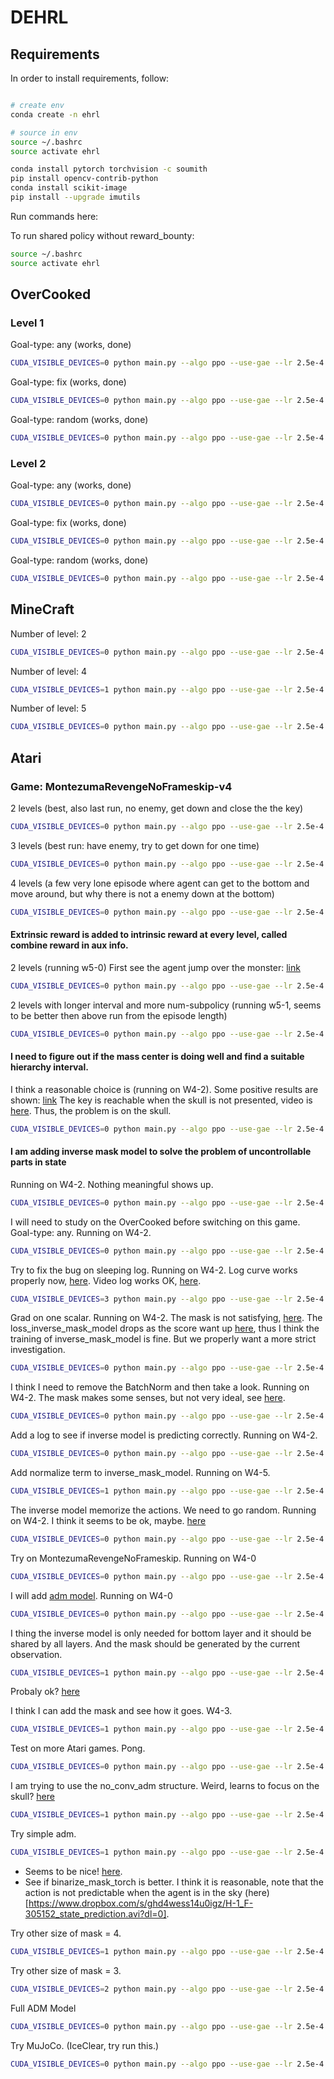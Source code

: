# DEHRL

## Requirements

In order to install requirements, follow:

```bash

# create env
conda create -n ehrl

# source in env
source ~/.bashrc
source activate ehrl

conda install pytorch torchvision -c soumith
pip install opencv-contrib-python
conda install scikit-image
pip install --upgrade imutils
```

Run commands here:

To run shared policy without reward_bounty:
```bash
source ~/.bashrc
source activate ehrl
```

## OverCooked

### Level 1

Goal-type: any (works, done)
```bash
CUDA_VISIBLE_DEVICES=0 python main.py --algo ppo --use-gae --lr 2.5e-4 --clip-param 0.1 --value-loss-coef 1 --num-processes 8 --actor-critic-mini-batch-size 256 --actor-critic-epoch 4 --exp delta_model --obs-type 'image' --env-name "OverCooked" --reward-level 1 --setup-goal any --new-overcooked --num-hierarchy 2 --num-subpolicy 5 --hierarchy-interval 4 --num-steps 128 128 --reward-bounty 0.1875 --distance mass_center --transition-model-mini-batch-size 64 --train-mode together --encourage-ac-connection none --clip-reward-bounty --clip-reward-bounty-active-function linear --log-behavior-interval 5 --aux delta_model_r_0
```

Goal-type: fix (works, done)
```bash
CUDA_VISIBLE_DEVICES=0 python main.py --algo ppo --use-gae --lr 2.5e-4 --clip-param 0.1 --value-loss-coef 1 --num-processes 8 --actor-critic-mini-batch-size 256 --actor-critic-epoch 4 --exp delta_model --obs-type 'image' --env-name "OverCooked" --reward-level 1 --setup-goal fix --new-overcooked --num-hierarchy 2 --num-subpolicy 5 --hierarchy-interval 4 --num-steps 128 128 --reward-bounty 0.1875 --distance mass_center --transition-model-mini-batch-size 64 --train-mode together --encourage-ac-connection none --clip-reward-bounty --clip-reward-bounty-active-function linear --log-behavior-interval 5 --aux delta_model_r_0
```

Goal-type: random (works, done)
```bash
CUDA_VISIBLE_DEVICES=0 python main.py --algo ppo --use-gae --lr 2.5e-4 --clip-param 0.1 --value-loss-coef 1 --num-processes 8 --actor-critic-mini-batch-size 256 --actor-critic-epoch 4 --exp delta_model --obs-type 'image' --env-name "OverCooked" --reward-level 1 --setup-goal random --new-overcooked --num-hierarchy 2 --num-subpolicy 5 --hierarchy-interval 4 --num-steps 128 128 --reward-bounty 0.1875 --distance mass_center --transition-model-mini-batch-size 64 --train-mode together --encourage-ac-connection none --clip-reward-bounty --clip-reward-bounty-active-function linear --log-behavior-interval 5 --aux delta_model_r_0
```

### Level 2

Goal-type: any (works, done)
```bash
CUDA_VISIBLE_DEVICES=0 python main.py --algo ppo --use-gae --lr 2.5e-4 --clip-param 0.1 --value-loss-coef 1 --num-processes 8 --actor-critic-mini-batch-size 256 --actor-critic-epoch 4 --exp delta_model --obs-type 'image' --env-name "OverCooked" --reward-level 2 --setup-goal any --new-overcooked --num-hierarchy 3 --num-subpolicy 5 5 --hierarchy-interval 4 12 --num-steps 128 128 128 --reward-bounty 1 --distance mass_center --transition-model-mini-batch-size 64 64 --train-mode together --encourage-ac-connection none --clip-reward-bounty --clip-reward-bounty-active-function linear --log-behavior-interval 5 --aux delta_model_r_0
```

Goal-type: fix (works, done)
```bash
CUDA_VISIBLE_DEVICES=0 python main.py --algo ppo --use-gae --lr 2.5e-4 --clip-param 0.1 --value-loss-coef 1 --num-processes 8 --actor-critic-mini-batch-size 256 --actor-critic-epoch 4 --exp delta_model --obs-type 'image' --env-name "OverCooked" --reward-level 2 --setup-goal fix --new-overcooked --num-hierarchy 3 --num-subpolicy 5 5 --hierarchy-interval 4 12 --num-steps 128 128 128 --reward-bounty 1 --distance mass_center --transition-model-mini-batch-size 64 64 --train-mode together --encourage-ac-connection none --clip-reward-bounty --clip-reward-bounty-active-function linear --log-behavior-interval 5 --aux delta_model_r_0
```

Goal-type: random (works, done)
```bash
CUDA_VISIBLE_DEVICES=0 python main.py --algo ppo --use-gae --lr 2.5e-4 --clip-param 0.1 --value-loss-coef 1 --num-processes 8 --actor-critic-mini-batch-size 256 --actor-critic-epoch 4 --exp delta_model --obs-type 'image' --env-name "OverCooked" --reward-level 2 --setup-goal random --new-overcooked --num-hierarchy 3 --num-subpolicy 5 5 --hierarchy-interval 4 12 --num-steps 128 128 128 --reward-bounty 1 --distance mass_center --transition-model-mini-batch-size 64 64 --train-mode together --encourage-ac-connection none --clip-reward-bounty --clip-reward-bounty-active-function linear --log-behavior-interval 5 --aux delta_model_r_0
```

## MineCraft

Number of level: 2
```bash
CUDA_VISIBLE_DEVICES=0 python main.py --algo ppo --use-gae --lr 2.5e-4 --clip-param 0.1 --value-loss-coef 1 --num-processes 1 --actor-critic-mini-batch-size 256 --actor-critic-epoch 4 --exp minecraft_build_more_kinds_of_blocks --obs-type 'image' --env-name "MineCraft" --num-hierarchy 2 --num-subpolicy 8 --hierarchy-interval 4 --num-steps 128 128 --reward-bounty 1 --distance l1 --transition-model-mini-batch-size 64 --train-mode together --encourage-ac-connection none --clip-reward-bounty --clip-reward-bounty-active-function linear --log-behavior-interval 10 --aux r_2
```

Number of level: 4
```bash
CUDA_VISIBLE_DEVICES=1 python main.py --algo ppo --use-gae --lr 2.5e-4 --clip-param 0.1 --value-loss-coef 1 --num-processes 1 --actor-critic-mini-batch-size 256 --actor-critic-epoch 4 --exp minecraft_build_more_kinds_of_blocks --obs-type 'image' --env-name "MineCraft" --num-hierarchy 4 --num-subpolicy 8 8 8 --hierarchy-interval 4 4 4 --num-steps 128 128 128 128 --reward-bounty 1 --distance l1 --transition-model-mini-batch-size 64 64 64 --train-mode together --encourage-ac-connection none --clip-reward-bounty --clip-reward-bounty-active-function linear --log-behavior-interval 10 --aux r_2
```

Number of level: 5
```bash
CUDA_VISIBLE_DEVICES=0 python main.py --algo ppo --use-gae --lr 2.5e-4 --clip-param 0.1 --value-loss-coef 1 --num-processes 1 --actor-critic-mini-batch-size 256 --actor-critic-epoch 4 --exp minecraft_build_more_kinds_of_blocks --obs-type 'image' --env-name "MineCraft" --num-hierarchy 5 --num-subpolicy 8 8 8 8 --hierarchy-interval 4 4 4 4 --num-steps 128 128 128 128 128 --reward-bounty 1 --distance l1 --transition-model-mini-batch-size 64 64 64 64 --train-mode together --encourage-ac-connection none --clip-reward-bounty --clip-reward-bounty-active-function linear --log-behavior-interval 10 --aux r_2
```

## Atari

### Game: MontezumaRevengeNoFrameskip-v4

2 levels (best, also last run, no enemy, get down and close the the key)
```bash
CUDA_VISIBLE_DEVICES=0 python main.py --algo ppo --use-gae --lr 2.5e-4 --clip-param 0.1 --value-loss-coef 1 --num-processes 8 --actor-critic-mini-batch-size 256 --actor-critic-epoch 4 --exp delta_model --obs-type 'image' --env-name "MontezumaRevengeNoFrameskip-v4" --num-hierarchy 2 --num-subpolicy 5 --hierarchy-interval 4 --num-steps 128 128 --reward-bounty 1 --distance mass_center --transition-model-mini-batch-size 64 --train-mode together --encourage-ac-connection none --clip-reward-bounty --clip-reward-bounty-active-function linear --log-behavior-interval 5 --aux delta_model_r_0
```

3 levels (best run: have enemy, try to get down for one time)
```bash
CUDA_VISIBLE_DEVICES=0 python main.py --algo ppo --use-gae --lr 2.5e-4 --clip-param 0.1 --value-loss-coef 1 --num-processes 8 --actor-critic-mini-batch-size 256 --actor-critic-epoch 4 --exp delta_model --obs-type 'image' --env-name "MontezumaRevengeNoFrameskip-v4" --num-hierarchy 3 --num-subpolicy 5 5 --hierarchy-interval 4 4 --num-steps 128 128 128 --reward-bounty 1 --distance mass_center --transition-model-mini-batch-size 64 64 --train-mode together --encourage-ac-connection none --clip-reward-bounty --clip-reward-bounty-active-function linear --log-behavior-interval 5 --aux delta_model_r_0
```

4 levels (a few very lone episode where agent can get to the bottom and move around, but why there is not a enemy down at the bottom)
```bash
CUDA_VISIBLE_DEVICES=0 python main.py --algo ppo --use-gae --lr 2.5e-4 --clip-param 0.1 --value-loss-coef 1 --num-processes 8 --actor-critic-mini-batch-size 256 --actor-critic-epoch 4 --exp delta_model --obs-type 'image' --env-name "MontezumaRevengeNoFrameskip-v4" --num-hierarchy 4 --num-subpolicy 5 5 5 --hierarchy-interval 4 4 4 --num-steps 128 128 128 128 --reward-bounty 1 --distance mass_center --transition-model-mini-batch-size 64 64 64 --train-mode together --encourage-ac-connection none --clip-reward-bounty --clip-reward-bounty-active-function linear --log-behavior-interval 5 --aux delta_model_r_0
```

#### Extrinsic reward is added to intrinsic reward at every level, called combine reward in aux info.

2 levels (running w5-0)
First see the agent jump over the monster: [link](https://www.dropbox.com/s/smhjguxx0reeocl/level-2%20H-0_F-21738496_observation.avi?dl=0)
```bash
CUDA_VISIBLE_DEVICES=0 python main.py --algo ppo --use-gae --lr 2.5e-4 --clip-param 0.1 --value-loss-coef 1 --num-processes 8 --actor-critic-mini-batch-size 256 --actor-critic-epoch 4 --exp try_atar_2 --obs-type 'image' --env-name "MontezumaRevengeNoFrameskip-v4" --num-hierarchy 2 --num-subpolicy 5 --hierarchy-interval 4 --num-steps 128 128 --reward-bounty 1 --distance mass_center --transition-model-mini-batch-size 64 --train-mode together --encourage-ac-connection none --clip-reward-bounty --clip-reward-bounty-active-function linear --log-behavior-interval 5 --aux delta_model_combine_reward_r_0
```

2 levels with longer interval and more num-subpolicy (running w5-1, seems to be better then above run from the episode length)
```bash
CUDA_VISIBLE_DEVICES=0 python main.py --algo ppo --use-gae --lr 2.5e-4 --clip-param 0.1 --value-loss-coef 1 --num-processes 8 --actor-critic-mini-batch-size 256 --actor-critic-epoch 4 --exp try_atar_2 --obs-type 'image' --env-name "MontezumaRevengeNoFrameskip-v4" --num-hierarchy 2 --num-subpolicy 16 --hierarchy-interval 16 --num-steps 128 128 --reward-bounty 1 --distance mass_center --transition-model-mini-batch-size 64 --train-mode together --encourage-ac-connection none --clip-reward-bounty --clip-reward-bounty-active-function linear --log-behavior-interval 5 --aux delta_model_combine_reward_r_0
```

#### I need to figure out if the mass center is doing well and find a suitable hierarchy interval.

I think a reasonable choice is (running on W4-2).
Some positive results are shown: [link](https://www.dropbox.com/s/85iffkcfmicglkd/H-0_F-8511488_observation.avi?dl=0)
The key is reachable when the skull is not presented, video is [here](https://www.dropbox.com/s/abcjmzxu9eubcbd/H-0_F-67778560_observation.avi?dl=0).
Thus, the problem is on the skull.
```bash
CUDA_VISIBLE_DEVICES=0 python main.py --algo ppo --use-gae --lr 2.5e-4 --clip-param 0.1 --value-loss-coef 1 --num-processes 8 --actor-critic-mini-batch-size 256 --actor-critic-epoch 4 --exp find_params --obs-type 'image' --env-name "MontezumaRevengeNoFrameskip-v4" --num-hierarchy 3 --num-subpolicy 5 5 --hierarchy-interval 8 4 --num-steps 128 128 128 --reward-bounty 1 --distance mass_center --transition-model-mini-batch-size 64 64 --train-mode together --encourage-ac-connection none --clip-reward-bounty --clip-reward-bounty-active-function linear --log-behavior-interval 5 --aux delta_model_combine_reward_r_0
```

#### I am adding inverse mask model to solve the problem of uncontrollable parts in state

Running on W4-2.
Nothing meaningful shows up.
```bash
CUDA_VISIBLE_DEVICES=0 python main.py --algo ppo --use-gae --lr 2.5e-4 --clip-param 0.1 --value-loss-coef 1 --num-processes 8 --actor-critic-mini-batch-size 256 --actor-critic-epoch 4 --exp inverse_mask_model --obs-type 'image' --env-name "MontezumaRevengeNoFrameskip-v4" --num-hierarchy 3 --num-subpolicy 5 5 --hierarchy-interval 8 4 --num-steps 128 128 128 --reward-bounty 1 --distance mass_center --transition-model-mini-batch-size 64 64 --inverse-mask --train-mode together --encourage-ac-connection none --clip-reward-bounty --clip-reward-bounty-active-function linear --log-behavior-interval 5 --aux delta_model_combine_reward_r_0
```

I will need to study on the OverCooked before switching on this game.
Goal-type: any.
Running on W4-2.
```bash
CUDA_VISIBLE_DEVICES=0 python main.py --algo ppo --use-gae --lr 2.5e-4 --clip-param 0.1 --value-loss-coef 1 --num-processes 8 --actor-critic-mini-batch-size 256 --actor-critic-epoch 4 --exp inverse_mask_model --obs-type 'image' --env-name "OverCooked" --reward-level 1 --setup-goal any --new-overcooked --num-hierarchy 2 --num-subpolicy 5 --hierarchy-interval 4 --num-steps 128 128 --reward-bounty 0.1875 --distance mass_center --transition-model-mini-batch-size 64 --inverse-mask --train-mode together --encourage-ac-connection none --clip-reward-bounty --clip-reward-bounty-active-function linear --log-behavior-interval 5 --aux r_0
```

Try to fix the bug on sleeping log.
Running on W4-2.
Log curve works properly now, [here](https://www.dropbox.com/s/8zvv39yzffyksi1/Screen%20Recording%202018-10-09%20at%2015.56.01.mov?dl=0).
Video log works OK, [here](https://www.dropbox.com/s/u02ktr6y7f28gzn/H-1_F-655360_state_prediction.avi?dl=0).
```bash
CUDA_VISIBLE_DEVICES=3 python main.py --algo ppo --use-gae --lr 2.5e-4 --clip-param 0.1 --value-loss-coef 1 --num-processes 8 --actor-critic-mini-batch-size 256 --actor-critic-epoch 4 --exp bug_on_sleeping_log --obs-type 'image' --env-name "OverCooked" --reward-level 1 --setup-goal any --new-overcooked --num-hierarchy 2 --num-subpolicy 5 --hierarchy-interval 4 --num-steps 128 128 --reward-bounty 0.1875 --distance mass_center --transition-model-mini-batch-size 64 --inverse-mask --train-mode together --encourage-ac-connection none --clip-reward-bounty --clip-reward-bounty-active-function linear --log-behavior-interval 5 --aux r_0
```

Grad on one scalar.
Running on W4-2.
The mask is not satisfying, [here](https://www.dropbox.com/s/o3fjjyqbqqk8jk7/H-1_F-1053696_state_prediction.avi?dl=0).
The loss_inverse_mask_model drops as the score want up [here](https://www.dropbox.com/s/29644li2wphlc26/Screen%20Recording%202018-10-09%20at%2018.50.10.mov?dl=0), thus I think the training of inverse_mask_model is fine. But we properly want a more strict investigation.
```bash
CUDA_VISIBLE_DEVICES=0 python main.py --algo ppo --use-gae --lr 2.5e-4 --clip-param 0.1 --value-loss-coef 1 --num-processes 8 --actor-critic-mini-batch-size 256 --actor-critic-epoch 4 --exp grad_on_scalar --obs-type 'image' --env-name "OverCooked" --reward-level 1 --setup-goal any --new-overcooked --num-hierarchy 2 --num-subpolicy 5 --hierarchy-interval 4 --num-steps 128 128 --reward-bounty 0.1875 --distance mass_center --transition-model-mini-batch-size 64 --inverse-mask --train-mode together --encourage-ac-connection none --clip-reward-bounty --clip-reward-bounty-active-function linear --log-behavior-interval 5 --aux r_0
```

I think I need to remove the BatchNorm and then take a look.
Running on W4-2.
The mask makes some senses, but not very ideal, see [here](https://www.dropbox.com/s/pkd6a0b94f23gj8/H-1_F-1292288_state_prediction.avi?dl=0).
```bash
CUDA_VISIBLE_DEVICES=0 python main.py --algo ppo --use-gae --lr 2.5e-4 --clip-param 0.1 --value-loss-coef 1 --num-processes 8 --actor-critic-mini-batch-size 256 --actor-critic-epoch 4 --exp grad_on_scalar --obs-type 'image' --env-name "OverCooked" --reward-level 1 --setup-goal any --new-overcooked --num-hierarchy 2 --num-subpolicy 5 --hierarchy-interval 4 --num-steps 128 128 --reward-bounty 0.1875 --distance mass_center --transition-model-mini-batch-size 64 --inverse-mask --train-mode together --encourage-ac-connection none --clip-reward-bounty --clip-reward-bounty-active-function linear --log-behavior-interval 5 --aux mask_model_no_bn_r_0
```

Add a log to see if inverse model is predicting correctly.
Running on W4-2.
```bash
CUDA_VISIBLE_DEVICES=0 python main.py --algo ppo --use-gae --lr 2.5e-4 --clip-param 0.1 --value-loss-coef 1 --num-processes 8 --actor-critic-mini-batch-size 256 --actor-critic-epoch 4 --exp grad_on_scalar --obs-type 'image' --env-name "OverCooked" --reward-level 1 --setup-goal any --new-overcooked --num-hierarchy 2 --num-subpolicy 5 --hierarchy-interval 4 --num-steps 128 128 --reward-bounty 0.1875 --distance mass_center --transition-model-mini-batch-size 64 --inverse-mask --train-mode together --encourage-ac-connection none --clip-reward-bounty --clip-reward-bounty-active-function linear --log-behavior-interval 5 --aux r_1
```

Add normalize term to inverse_mask_model.
Running on W4-5.
```bash
CUDA_VISIBLE_DEVICES=1 python main.py --algo ppo --use-gae --lr 2.5e-4 --clip-param 0.1 --value-loss-coef 1 --num-processes 8 --actor-critic-mini-batch-size 256 --actor-critic-epoch 4 --exp grad_on_scalar --obs-type 'image' --env-name "OverCooked" --reward-level 1 --setup-goal any --new-overcooked --num-hierarchy 2 --num-subpolicy 5 --hierarchy-interval 4 --num-steps 128 128 --reward-bounty 0.1875 --distance mass_center --transition-model-mini-batch-size 64 --inverse-mask --train-mode together --encourage-ac-connection none --clip-reward-bounty --clip-reward-bounty-active-function linear --log-behavior-interval 5 --aux r_2
```

The inverse model memorize the actions. We need to go random.
Running on W4-2.
I think it seems to be ok, maybe. [here](https://www.dropbox.com/s/ynvql04wrci0zfc/H-1_F-2779136_state_prediction.avi?dl=0)
```bash
CUDA_VISIBLE_DEVICES=0 python main.py --algo ppo --use-gae --lr 2.5e-4 --clip-param 0.1 --value-loss-coef 1 --num-processes 8 --actor-critic-mini-batch-size 256 --actor-critic-epoch 4 --exp grad_on_scalar --obs-type 'image' --env-name "OverCooked" --reward-level 1 --setup-goal random --new-overcooked --num-hierarchy 2 --num-subpolicy 5 --hierarchy-interval 4 --num-steps 128 128 --reward-bounty 0.1875 --distance mass_center --transition-model-mini-batch-size 64 --inverse-mask --train-mode together --encourage-ac-connection none --clip-reward-bounty --clip-reward-bounty-active-function linear --log-behavior-interval 5 --aux r_2
```

Try on MontezumaRevengeNoFrameskip.
Running on W4-0
```bash
CUDA_VISIBLE_DEVICES=0 python main.py --algo ppo --use-gae --lr 2.5e-4 --clip-param 0.1 --value-loss-coef 1 --num-processes 8 --actor-critic-mini-batch-size 256 --actor-critic-epoch 4 --exp grad_on_scalar --obs-type 'image' --env-name "MontezumaRevengeNoFrameskip-v4" --num-hierarchy 3 --num-subpolicy 5 5 --hierarchy-interval 8 4 --num-steps 128 128 128 --reward-bounty 1 --distance mass_center --transition-model-mini-batch-size 64 64 --inverse-mask --train-mode together --encourage-ac-connection none --clip-reward-bounty --clip-reward-bounty-active-function linear --log-behavior-interval 5 --aux r_0
```

I will add [adm model](https://www.dropbox.com/s/mftt1ll0q39dalz/File%202018-10-7%2C%209%2036%2022%20AM.pdf?dl=0).
Running on W4-0
```bash
CUDA_VISIBLE_DEVICES=0 python main.py --algo ppo --use-gae --lr 2.5e-4 --clip-param 0.1 --value-loss-coef 1 --num-processes 8 --actor-critic-mini-batch-size 256 --actor-critic-epoch 4 --exp adm_model --obs-type 'image' --env-name "MontezumaRevengeNoFrameskip-v4" --num-hierarchy 3 --num-subpolicy 5 5 --hierarchy-interval 8 4 --num-steps 128 128 128 --reward-bounty 1 --distance mass_center --transition-model-mini-batch-size 64 64 --inverse-mask --train-mode together --encourage-ac-connection none --clip-reward-bounty --clip-reward-bounty-active-function linear --log-behavior-interval 5 --aux r_0
```

I thing the inverse model is only needed for bottom layer and it should be shared by all layers.
And the mask should be generated by the current observation.
```bash
CUDA_VISIBLE_DEVICES=1 python main.py --algo ppo --use-gae --lr 2.5e-4 --clip-param 0.1 --value-loss-coef 1 --num-processes 8 --actor-critic-mini-batch-size 256 --actor-critic-epoch 4 --exp adm_model --obs-type 'image' --env-name "MontezumaRevengeNoFrameskip-v4" --num-hierarchy 3 --num-subpolicy 5 5 --hierarchy-interval 8 4 --num-steps 128 128 128 --reward-bounty 1 --distance mass_center --transition-model-mini-batch-size 64 64 --inverse-mask --train-mode together --encourage-ac-connection none --clip-reward-bounty --clip-reward-bounty-active-function linear --log-behavior-interval 5 --aux r_1
```
Probaly ok? [here](https://www.dropbox.com/s/fe3108b5ycxiztk/H-1_F-3033088_state_prediction.avi?dl=0)

I think I can add the mask and see how it goes.
W4-3.
```bash
CUDA_VISIBLE_DEVICES=1 python main.py --algo ppo --use-gae --lr 2.5e-4 --clip-param 0.1 --value-loss-coef 1 --num-processes 8 --actor-critic-mini-batch-size 256 --actor-critic-epoch 4 --exp adm_model --obs-type 'image' --env-name "MontezumaRevengeNoFrameskip-v4" --num-hierarchy 3 --num-subpolicy 5 5 --hierarchy-interval 8 4 --num-steps 128 128 128 --reward-bounty 1 --distance mass_center --transition-model-mini-batch-size 64 64 --inverse-mask --train-mode together --encourage-ac-connection none --clip-reward-bounty --clip-reward-bounty-active-function linear --log-behavior-interval 5 --aux r_2
```

Test on more Atari games.
Pong.
```bash
CUDA_VISIBLE_DEVICES=0 python main.py --algo ppo --use-gae --lr 2.5e-4 --clip-param 0.1 --value-loss-coef 1 --num-processes 8 --actor-critic-mini-batch-size 256 --actor-critic-epoch 4 --exp adm_model --obs-type 'image' --env-name "PongNoFrameskip-v4" --num-hierarchy 2 --num-subpolicy 3 --hierarchy-interval 4 --num-steps 128 128 --reward-bounty 1 --distance mass_center --transition-model-mini-batch-size 64 --inverse-mask --train-mode together --encourage-ac-connection none --clip-reward-bounty --clip-reward-bounty-active-function linear --log-behavior-interval 5 --aux r_0
```

I am trying to use the no_conv_adm structure.
Weird, learns to focus on the skull? [here](https://www.dropbox.com/s/r4pwnizv240ywnc/H-1_F-458752_state_prediction.avi?dl=0)
```bash
CUDA_VISIBLE_DEVICES=1 python main.py --algo ppo --use-gae --lr 2.5e-4 --clip-param 0.1 --value-loss-coef 1 --num-processes 8 --actor-critic-mini-batch-size 256 --actor-critic-epoch 4 --exp adm_model --obs-type 'image' --env-name "MontezumaRevengeNoFrameskip-v4" --num-hierarchy 3 --num-subpolicy 5 5 --hierarchy-interval 8 4 --num-steps 128 128 128 --reward-bounty 1 --distance mass_center --transition-model-mini-batch-size 64 64 --inverse-mask --train-mode together --encourage-ac-connection none --clip-reward-bounty --clip-reward-bounty-active-function linear --log-behavior-interval 5 --aux r_3
```

Try simple adm.
```bash
CUDA_VISIBLE_DEVICES=1 python main.py --algo ppo --use-gae --lr 2.5e-4 --clip-param 0.1 --value-loss-coef 1 --num-processes 8 --actor-critic-mini-batch-size 256 --actor-critic-epoch 4 --exp adm_model --obs-type 'image' --env-name "MontezumaRevengeNoFrameskip-v4" --num-hierarchy 3 --num-subpolicy 5 5 --hierarchy-interval 8 4 --num-steps 128 128 128 --reward-bounty 1 --distance mass_center --transition-model-mini-batch-size 64 64 --inverse-mask --train-mode together --encourage-ac-connection none --clip-reward-bounty --clip-reward-bounty-active-function linear --log-behavior-interval 5 --aux r_5
```
* Seems to be nice! [here](https://www.dropbox.com/s/8gjmn9rn0yhkc2n/H-1_F-449536_state_prediction.avi?dl=0).
* See if binarize_mask_torch is better. I think it is reasonable, note that the action is not predictable when the agent is in the sky (here)[https://www.dropbox.com/s/ghd4wess14u0igz/H-1_F-305152_state_prediction.avi?dl=0].

Try other size of mask = 4.
```bash
CUDA_VISIBLE_DEVICES=1 python main.py --algo ppo --use-gae --lr 2.5e-4 --clip-param 0.1 --value-loss-coef 1 --num-processes 8 --actor-critic-mini-batch-size 256 --actor-critic-epoch 4 --exp adm_model --obs-type 'image' --env-name "MontezumaRevengeNoFrameskip-v4" --num-hierarchy 3 --num-subpolicy 5 5 --hierarchy-interval 8 4 --num-steps 128 128 128 --reward-bounty 1 --distance mass_center --transition-model-mini-batch-size 64 64 --inverse-mask --train-mode together --encourage-ac-connection none --clip-reward-bounty --clip-reward-bounty-active-function linear --log-behavior-interval 5 --aux r_6
```

Try other size of mask = 3.
```bash
CUDA_VISIBLE_DEVICES=2 python main.py --algo ppo --use-gae --lr 2.5e-4 --clip-param 0.1 --value-loss-coef 1 --num-processes 8 --actor-critic-mini-batch-size 256 --actor-critic-epoch 4 --exp adm_model --obs-type 'image' --env-name "MontezumaRevengeNoFrameskip-v4" --num-hierarchy 3 --num-subpolicy 5 5 --hierarchy-interval 8 4 --num-steps 128 128 128 --reward-bounty 1 --distance mass_center --transition-model-mini-batch-size 64 64 --inverse-mask --train-mode together --encourage-ac-connection none --clip-reward-bounty --clip-reward-bounty-active-function linear --log-behavior-interval 5 --aux r_7
```

Full ADM Model
```bash
CUDA_VISIBLE_DEVICES=0 python main.py --algo ppo --use-gae --lr 2.5e-4 --clip-param 0.1 --value-loss-coef 1 --num-processes 8 --actor-critic-mini-batch-size 256 --actor-critic-epoch 4 --exp full_adm_model --obs-type 'image' --env-name "MontezumaRevengeNoFrameskip-v4" --num-hierarchy 3 --num-subpolicy 5 5 --hierarchy-interval 8 4 --num-steps 128 128 128 --reward-bounty 1 --distance mass_center --transition-model-mini-batch-size 64 64 --inverse-mask --num-grid 7 --train-mode together --encourage-ac-connection none --clip-reward-bounty --clip-reward-bounty-active-function linear --log-behavior-interval 5 --aux r_0
```

Try MuJoCo. (IceClear, try run this.)
```bash
CUDA_VISIBLE_DEVICES=0 python main.py --algo ppo --use-gae --lr 2.5e-4 --clip-param 0.1 --value-loss-coef 1 --num-processes 1 --actor-critic-mini-batch-size 256 --actor-critic-epoch 4 --exp adm_model --obs-type 'image' --env-name "Reacher-v2" --num-hierarchy 3 --num-subpolicy 5 5 --hierarchy-interval 8 4 --num-steps 128 128 128 --reward-bounty 1 --distance mass_center --transition-model-mini-batch-size 64 64 --train-mode together --encourage-ac-connection none --clip-reward-bounty --clip-reward-bounty-active-function linear --log-behavior-interval 5 --aux r_0
```
